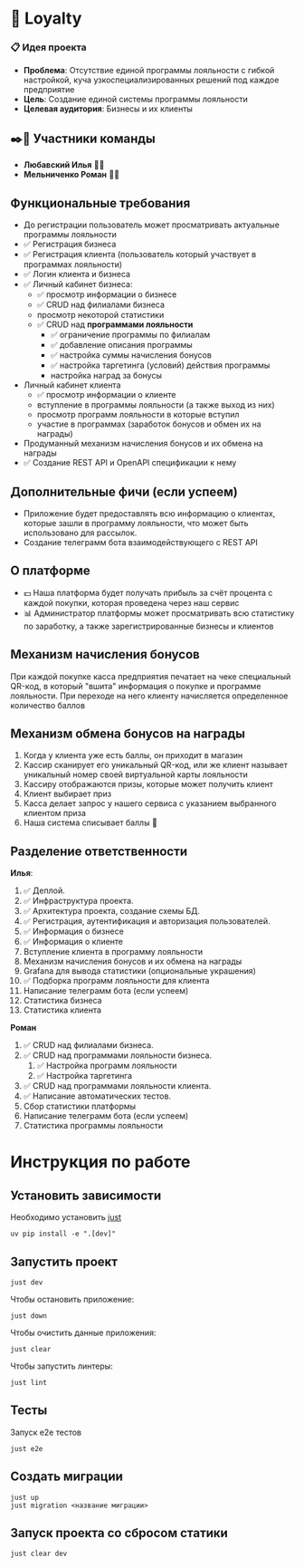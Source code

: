 # 💸 Loyalty

### 📋 Идея проекта
- **Проблема**: Отсутствие единой программы лояльности с гибкой настройкой, куча узкоспециализированных решений под каждое предприятие
- **Цель**: Создание единой системы программы лояльности
- **Целевая аудитория**: Бизнесы и их клиенты

## ✒️🙂 Участники команды
-   **Любавский Илья** 👨‍💻
-   **Мельниченко Роман** 👨‍💻

## Функциональные требования
- До регистрации пользователь может просматривать актуальные программы лояльности
- ✅ Регистрация бизнеса
- ✅ Регистрация клиента (пользователь который участвует в программах лояльности)
- ✅ Логин клиента и бизнеса
- ✅ Личный кабинет бизнеса:
    - ✅ просмотр информации о бизнесе
    - ✅ CRUD над филиалами бизнеса
    - просмотр некоторой статистики
    - ✅ CRUD над **программами лояльности**
        - ✅ ограничение программы по филиалам
        - ✅ добавление описания программы
        - ✅ настройка суммы начисления бонусов
        - ✅ настройка таргетинга (условий) действия программы
        - настройка наград за бонусы
- Личный кабинет клиента
    - ✅ просмотр информации о клиенте
    - вступление в программы лояльности (а также выход из них)
    - просмотр программ лояльности в которые вступил
    - участие в программах (заработок бонусов и обмен их на награды)
- Продуманный механизм начисления бонусов и их обмена на награды
- ✅ Создание REST API и OpenAPI спецификации к нему

## Дополнительные фичи (если успеем)
-  Приложение будет предоставлять всю информацию о клиентах, которые зашли в программу лояльности, что может быть использовано для рассылок.
- Создание телеграмм бота взаимодействующего с REST API

## О платформе
-   💵 Наша платформа будет получать прибыль за счёт процента с каждой покупки, которая проведена через наш сервис
-   📊 Администратор платформы может просматривать всю статистику по заработку, а также зарегистрированные бизнесы и клиентов

## Механизм начисления бонусов

При каждой покупке касса предприятия печатает на чеке специальный QR-код, в который "вшита" информация о покупке и программе лояльности. При переходе на него клиенту начисляется определенное количество баллов

## Механизм обмена бонусов на награды

1. Когда у клиента уже есть баллы, он приходит в магазин
2. Кассир сканирует его уникальный QR-код, или же клиент называет уникальный номер своей виртуальной карты лояльности
3. Кассиру отображаются призы, которые может получить клиент
4. Клиент выбирает приз
5. Касса делает запрос у нашего сервиса с указанием выбранного клиентом приза
6. Наша система списывает баллы 💱

## Разделение ответственности
**Илья**:
1. ✅ Деплой.
2. ✅ Инфраструктура проекта.
3. ✅ Архитектура проекта, создание схемы БД.
4. ✅ Регистрация, аутентификация и авторизация пользователей.
5. ✅ Информация о бизнесе
6. ✅ Информация о клиенте
7. Вступление клиента в программу лояльности
8. Механизм начисления бонусов и их обмена на награды
9. Grafana для вывода статистики (опциональные украшения)
10. ✅ Подборка программ лояльности для клиента
11. Написание телеграмм бота (если успеем)
12. Статистика бизнеса
13. Статистика клиента

**Роман**
1. ✅ CRUD над филиалами бизнеса.
2. ✅ CRUD над программами лояльности бизнеса.
    1. ✅ Настройка программ лояльности
    2. ✅ Настройка таргетинга
3. ✅ CRUD над программами лояльности клиента.
4. ✅ Написание автоматических тестов.
5. Cбор cтатистики платформы
6. Написание телеграмм бота (если успеем)
7. Статистика программы лояльности

# Инструкция по работе

## Установить зависимости

Необходимо установить [just](https://github.com/casey/just)

```
uv pip install -e ".[dev]"
```

## Запустить проект

```
just dev
```

Чтобы остановить приложение:

```
just down
```

Чтобы очистить данные приложения:

```
just clear
```

Чтобы запустить линтеры:

```
just lint
```

## Тесты

Запуск e2e тестов

```
just e2e
```

## Создать миграции

```
just up
just migration <название миграции>
```

## Запуск проекта со сбросом статики
```
just clear dev
```
